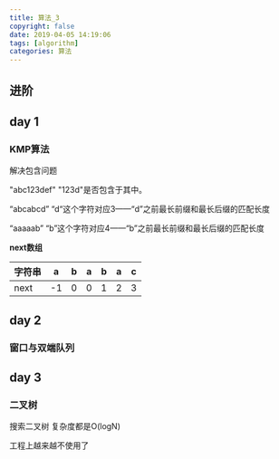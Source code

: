 ```yaml
---
title: 算法_3
copyright: false
date: 2019-04-05 14:19:06
tags: [algorithm]
categories: 算法
---
```


## 进阶

## day 1

### KMP算法

解决包含问题

"abc123def" "123d"是否包含于其中。

“abcabcd” “d“这个字符对应3——“d”之前最长前缀和最长后缀的匹配长度

“aaaaab” “b”这个字符对应4——“b”之前最长前缀和最长后缀的匹配长度

**next数组**

| 字符串 | a    | b    | a    | b    | a    | c    |
| ------ | ---- | ---- | ---- | ---- | ---- | ---- |
| next   | -1   | 0    | 0    | 1    | 2    | 3    |



## day 2

### 窗口与双端队列





## day 3

### 二叉树

搜索二叉树 复杂度都是O(logN)

工程上越来越不使用了





















